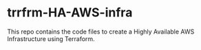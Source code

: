 # trrfrm-HA-AWS-infra
This repo contains the code files to create a Highly Available AWS Infrastructure using Terraform.

